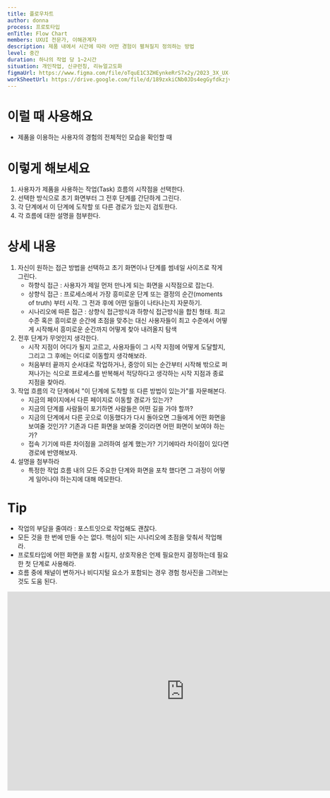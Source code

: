```yaml
---
title: 플로우차트
author: donna
process: 프로토타입
enTitle: Flow Chart
members: UXUI 전문가, 이해관계자
description: 제품 내에서 시간에 따라 어떤 경험이 펼쳐질지 정의하는 방법
level: 중간
duration: 하나의 작업 당 1~2시간
situation: 개인작업, 신규런칭, 리뉴얼고도화
figmaUrl: https://www.figma.com/file/oTquE1C3ZHEynkeRrS7x2y/2023_3X_UX-Card_WorkSheet_Ver.3?type=design&node-id=104-1931&mode=design&t=uMLYbDeXRC8639ZD-4
workSheetUrl: https://drive.google.com/file/d/189zxkiCNb0JDs4egGyfdkzjv0TSB84K3/view?usp=sharing
---
```


<!-- 프로세스별 보기: 공감, 설계, 프로토타입, 테스트 -->
<!--UXUI 전문가, 팀 구성원, 사용자, 이해관계자, 누구나 -->
<!--level: 쉬움, 중간, 어려움-->
<!--개인작업, 신규런칭, 리뉴얼고도화-->

# 이럴 때 사용해요

- 제품을 이용하는 사용자의 경험의 전체적인 모습을 확인할 때

# 이렇게 해보세요

1. 사용자가 제품을 사용하는 작업(Task) 흐름의 시작점을 선택한다. 
2. 선택한 방식으로 초기 화면부터 그 전후 단계를 간단하게 그린다. 
3. 각 단계에서 이 단계에 도착할 또 다른 경로가 있는지 검토한다. 
4. 각 흐름에 대한 설명을 첨부한다.

# 상세 내용

1. 자신이 원하는 접근 방법을 선택하고 초기 화면이나 단계를 썸네일 사이즈로 작게 그린다.
    - 하향식 접근 : 사용자가 제일 먼저 만나게 되는 화면을 시작점으로 잡는다.
    - 상향식 접근 : 프로세스에서 가장 흥미로운 단계 또는 결정의 순간(moments of truth) 부터 시작. 그 전과 후에 어떤 일들이 나타나는지 자문하기.
    - 시나리오에 따른 접근 : 상향식 접근방식과 하향식 접근방식을 합친 형태. 최고 수준 혹은 흥미로운 순간에 초점을 맞추는 대신 사용자들이 최고 수준에서 어떻게 시작해서 흥미로운 순간까지 어떻게 찾아 내려올지 탐색
2. 전후 단계가 무엇인지 생각한다.
    - 시작 지점이 어디가 될지 고르고, 사용자들이 그 시작 지점에 어떻게 도달할지, 그리고 그 후에는 어디로 이동할지 생각해보라.
    - 처음부터 끝까지 순서대로 작업하거나, 중앙이 되는 순간부터 시작해 밖으로 퍼져나가는 식으로 프로세스를 반복해서 적당하다고 생각하는 시작 지점과 종료 지점을 찾아라.
3. 작업 흐름의 각 단계에서 "이 단계에 도착할 또 다른 방법이 있는가"를 자문해본다.
    - 지금의 페이지에서 다른 페이지로 이동할 경로가 있는가?
    - 지금의 단계를 사람들이 포기하면 사람들은 어떤 길을 가야 할까?
    - 지금의 단계에서 다른 곳으로 이동했다가 다시 돌아오면 그들에게 어떤 화면을 보여줄 것인가? 기존과 다른 화면을 보여줄 것이라면 어떤 화면이 보여야 하는가?
    - 접속 기기에 따른 차이점을 고려하여 설계 했는가? 기기에따라 차이점이 있다면 경로에 반영해보자.
4. 설명을 첨부하라
    - 특정한 작업 흐름 내의 모든 주요한 단계와 화면을 포착 했다면 그 과정이 어떻게 일어나야 하는지에 대해 메모한다.

# Tip

- 작업의 부담을 줄여라 : 포스트잇으로 작업해도 괜찮다.
- 모든 것을 한 번에 만들 수는 없다. 핵심이 되는 시나리오에 초점을 맞춰서 작업해라.
- 프로토타입에 어떤 화면을 포함 시킬지, 상호작용은 언제 필요한지 결정하는데 필요한 첫 단계로 사용해라.
- 흐름 중에 채널이 변하거나 비디지털 요소가 포함되는 경우 경험 청사진을 그려보는 것도 도움 된다.

<iframe style="border: 1px solid rgba(0, 0, 0, 0.1);" width="800" height="450" src="https://www.figma.com/embed?embed_host=share&url=https%3A%2F%2Fwww.figma.com%2Ffile%2FoTquE1C3ZHEynkeRrS7x2y%2F2023_3X_UX-Card_WorkSheet_Ver.3%3Ftype%3Ddesign%26node-id%3D104%253A1932%26mode%3Ddesign%26t%3DuMLYbDeXRC8639ZD-1" allowfullscreen></iframe>

